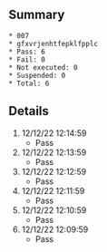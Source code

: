 ## Summary
	* 007
	* gfxvrjenhtfepklfpplc
	* Pass: 6
	* Fail: 0
	* Not executed: 0
	* Suspended: 0
	* Total: 6
## Details
1. 12/12/22 12:14:59
	* Pass
2. 12/12/22 12:13:59
	* Pass
3. 12/12/22 12:12:59
	* Pass
4. 12/12/22 12:11:59
	* Pass
5. 12/12/22 12:10:59
	* Pass
6. 12/12/22 12:09:59
	* Pass

